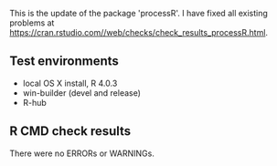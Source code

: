 This is the update of the package 'processR'. I have fixed all existing problems at 
https://cran.rstudio.com//web/checks/check_results_processR.html.

## Test environments
* local OS X install, R 4.0.3
* win-builder (devel and release)
* R-hub

## R CMD check results
There were no ERRORs or WARNINGs.


